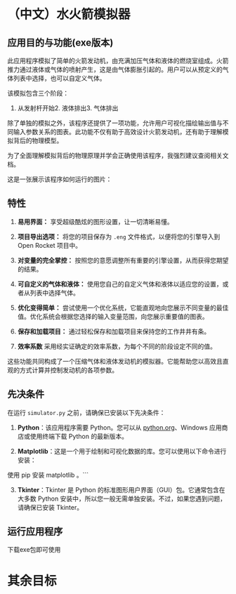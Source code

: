 # （中文）水火箭模拟器

## 应用目的与功能(exe版本)
此应用程序模拟了简单的火箭发动机，由充满加压气体和液体的燃烧室组成。火箭推力通过液体或气体的喷射产生，这是由气体膨胀引起的。用户可以从预定义的气体列表中选择，也可以自定义气体。

该模拟包含三个阶段：

1. 从发射杆开始2. 液体排出3. 气体排出

除了单独的模拟之外，该程序还提供了一项功能，允许用户可视化描绘输出值与不同输入参数关系的图表。此功能不仅有助于高效设计火箭发动机，还有助于理解模拟背后的物理模型。

为了全面理解模拟背后的物理原理并学会正确使用该程序，我强烈建议查阅相关文档。

这是一张展示该程序如何运行的图片：



## 特性

1. **易用界面：**
享受超级酷炫的图形设置，让一切清晰易懂。

2. **项目导出选项：**
将您的项目保存为 `.eng` 文件格式，以便将您的引擎导入到 Open Rocket 项目中。

3. **对变量的完全掌控：**
按照您的意愿调整所有重要的引擎设置，从而获得您期望的结果。

4. **可自定义的气体和液体：**
使用您自己的自定义气体和液体以适应您的设置，或者从列表中选择气体。

5. **优化变得简单：**
尝试使用一个优化系统，它能直观地向您展示不同变量的最佳值。优化系统会根据您选择的输入变量范围，向您展示重要值的图表。

6. **保存和加载项目：**
通过轻松保存和加载项目来保持您的工作井井有条。

7. **效率系数**
采用经实证确定的效率系数，为每个不同的阶段设定不同的值。

这些功能共同构成了一个压缩气体和液体发动机的模拟器。它能帮助您以高效且直观的方式计算并控制发动机的各项参数。

## 先决条件

在运行 `simulator.py` 之前，请确保已安装以下先决条件：

1. **Python**：该应用程序需要 Python。您可以从 [python.org](https://www.python.org/downloads/)、Windows 应用商店或使用终端下载 Python 的最新版本。

2. **Matplotlib**：这是一个用于绘制和可视化数据的库。您可以使用以下命令进行安装：

使用 pip 安装 matplotlib 。```


3. **Tkinter**：Tkinter 是 Python 的标准图形用户界面（GUI）包。它通常包含在大多数 Python 安装中，所以您一般无需单独安装。不过，如果您遇到问题，请确保已安装 Tkinter。

## 运行应用程序
下载exe包即可使用

# 其余目标
